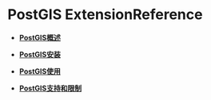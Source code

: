# PostGIS ExtensionReference<a name="ZH-CN_TOPIC_0000001245957397"></a>

-   **[PostGIS概述](PostGIS概述.md)**  

-   **[PostGIS安装](PostGIS安装.md)**  

-   **[PostGIS使用](PostGIS使用.md)**  

-   **[PostGIS支持和限制](PostGIS支持和限制.md)**  


